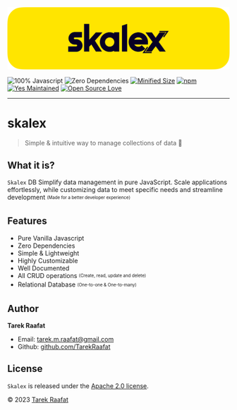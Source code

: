 <div class="cover">

<div>
<img src="./imgs/skalex_banner.png" alt= "Skalex Logo" id="logo">

<br>

![100% Javascript](https://img.shields.io/github/languages/top/TarekRaafat/skalex?color=yellow)
![Zero Dependencies](https://img.shields.io/badge/Dependencies-0-blue.svg)
[![Minified Size](https://badgen.net/bundlephobia/min/skalex)](https://bundlephobia.com/package/skalex)
[![npm](https://img.shields.io/npm/dm/skalex?label=npm)](https://www.npmjs.com/package/skalex)
[![Yes Maintained](https://img.shields.io/badge/Maintained%3F-yes-success)](https://github.com/TarekRaafat/skalex)
[![Open Source Love](https://badges.frapsoft.com/os/v1/open-source.svg?v=103)](https://github.com/TarekRaafat/skalex)

<div class="sharethis-inline-share-buttons"></div>

<a href="#/?id=skalex" class="link no-underline"><span class="ps-icon ps-icon-down"></span></a>

</div>

</div>

---

# skalex <!-- {docsify-ignore} -->

> Simple & intuitive way to manage collections of data :rocket:

## What it is? <!-- {docsify-ignore} -->

`Skalex` DB Simplify data management in pure JavaScript. Scale applications effortlessly, while customizing data to meet specific needs and streamline development <sub><sup>(Made for a better developer experience)</sub></pub>

## Features <!-- {docsify-ignore} -->

- Pure Vanilla Javascript
- Zero Dependencies
- Simple & Lightweight
- Highly Customizable
- Well Documented
- All CRUD operations <sub><sup>(Create, read, update and delete)</sub></pub>
- Relational Database <sub><sup>(One-to-one & One-to-many)</sub></pub>

## Author <!-- {docsify-ignore} -->

<div class="ps-icon ps-icon-guy-big-smile"></div> <b>Tarek Raafat</b>

- Email: tarek.m.raafat@gmail.com
- Github: [github.com/TarekRaafat](https://github.com/TarekRaafat/)

## License <!-- {docsify-ignore} -->

`Skalex` is released under the [Apache 2.0 license](https://www.apache.org/licenses/LICENSE-2.0).

© 2023 [Tarek Raafat](http://www.tarekraafat.com)
